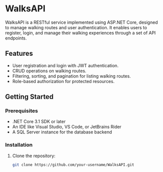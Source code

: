 ﻿# WalksAPI

WalksAPI is a RESTful service implemented using ASP.NET Core, designed to manage walking routes and user authentication. It enables users to register, login, and manage their walking experiences through a set of API endpoints.

## Features

- User registration and login with JWT authentication.
- CRUD operations on walking routes.
- Filtering, sorting, and pagination for listing walking routes.
- Role-based authorization for protected resources.

## Getting Started

### Prerequisites

- .NET Core 3.1 SDK or later
- An IDE like Visual Studio, VS Code, or JetBrains Rider
- A SQL Server instance for the database backend

### Installation

1. Clone the repository:
   ```bash
   git clone https://github.com/your-username/WalksAPI.git